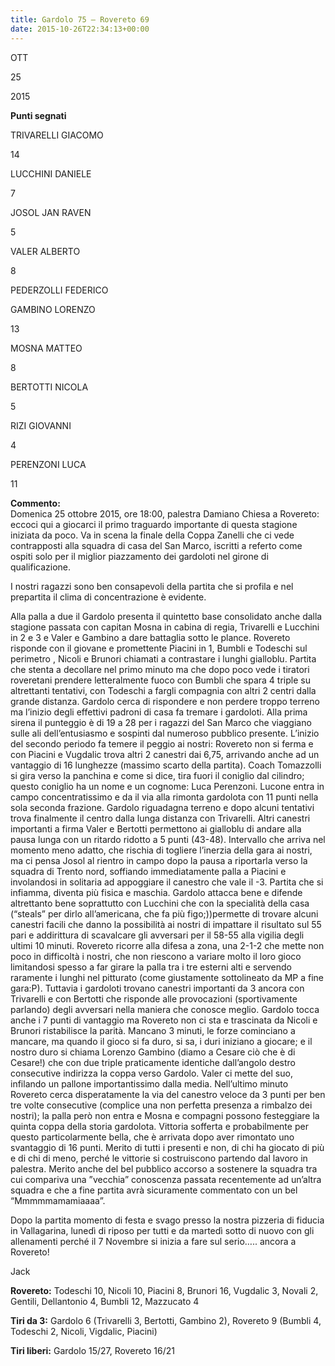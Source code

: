 ```yaml
---
title: Gardolo 75 – Rovereto 69
date: 2015-10-26T22:34:13+00:00
---
```

OTT

25

2015

**Punti segnati**

TRIVARELLI GIACOMO

14

LUCCHINI DANIELE

7

JOSOL JAN RAVEN

5

VALER ALBERTO

8

PEDERZOLLI FEDERICO

GAMBINO LORENZO

13

MOSNA MATTEO

8

BERTOTTI NICOLA

5

RIZI GIOVANNI

4

PERENZONI LUCA

11

**Commento:**  
Domenica 25 ottobre 2015, ore 18:00, palestra Damiano Chiesa a Rovereto: eccoci qui a giocarci il primo traguardo importante di questa stagione iniziata da poco. Va in scena la finale della Coppa Zanelli che ci vede contrapposti alla squadra di casa del San Marco, iscritti a referto come ospiti solo per il miglior piazzamento dei gardoloti nel girone di qualificazione.

I nostri ragazzi sono ben consapevoli della partita che si profila e nel prepartita il clima di concentrazione è evidente.

Alla palla a due il Gardolo presenta il quintetto base consolidato anche dalla stagione passata con capitan Mosna in cabina di regia, Trivarelli e Lucchini in 2 e 3 e Valer e Gambino a dare battaglia sotto le plance. Rovereto risponde con il giovane e promettente Piacini in 1, Bumbli e Todeschi sul perimetro , Nicoli e Brunori chiamati a contrastare i lunghi gialloblu. Partita che stenta a decollare nel primo minuto ma che dopo poco vede i tiratori roveretani prendere letteralmente fuoco con Bumbli che spara 4 triple su altrettanti tentativi, con Todeschi a fargli compagnia con altri 2 centri dalla grande distanza. Gardolo cerca di rispondere e non perdere troppo terreno ma l’inizio degli effettivi padroni di casa fa tremare i gardoloti. Alla prima sirena il punteggio è di 19 a 28 per i ragazzi del San Marco che viaggiano sulle ali dell’entusiasmo e sospinti dal numeroso pubblico presente. L’inizio del secondo periodo fa temere il peggio ai nostri: Rovereto non si ferma e con Piacini e Vugdalic trova altri 2 canestri dai 6,75, arrivando anche ad un vantaggio di 16 lunghezze (massimo scarto della partita). Coach Tomazzolli si gira verso la panchina e come si dice, tira fuori il coniglio dal cilindro; questo coniglio ha un nome e un cognome: Luca Perenzoni. Lucone entra in campo concentratissimo e da il via alla rimonta gardolota con 11 punti nella sola seconda frazione. Gardolo riguadagna terreno e dopo alcuni tentativi trova finalmente il centro dalla lunga distanza con Trivarelli. Altri canestri importanti a firma Valer e Bertotti permettono ai gialloblu di andare alla pausa lunga con un ritardo ridotto a 5 punti (43-48). Intervallo che arriva nel momento meno adatto, che rischia di togliere l’inerzia della gara ai nostri, ma ci pensa Josol al rientro in campo dopo la pausa a riportarla verso la squadra di Trento nord, soffiando immediatamente palla a Piacini e involandosi in solitaria ad appoggiare il canestro che vale il -3. Partita che si infiamma, diventa più fisica e maschia. Gardolo attacca bene e difende altrettanto bene soprattutto con Lucchini che con la specialità della casa (“steals” per dirlo all’americana, che fa più figo;))permette di trovare alcuni canestri facili che danno la possibilità ai nostri di impattare il risultato sul 55 pari e addirittura di scavalcare gli avversari per il 58-55 alla vigilia degli ultimi 10 minuti. Rovereto ricorre alla difesa a zona, una 2-1-2 che mette non poco in difficoltà i nostri, che non riescono a variare molto il loro gioco limitandosi spesso a far girare la palla tra i tre esterni alti e servendo raramente i lunghi nel pitturato (come giustamente sottolineato da MP a fine gara:P). Tuttavia i gardoloti trovano canestri importanti da 3 ancora con Trivarelli e con Bertotti che risponde alle provocazioni (sportivamente parlando) degli avversari nella maniera che conosce meglio. Gardolo tocca anche i 7 punti di vantaggio ma Rovereto non ci sta e trascinata da Nicoli e Brunori ristabilisce la parità. Mancano 3 minuti, le forze cominciano a mancare, ma quando il gioco si fa duro, si sa, i duri iniziano a giocare; e il nostro duro si chiama Lorenzo Gambino (diamo a Cesare ciò che è di Cesare!) che con due triple praticamente identiche dall’angolo destro consecutive indirizza la coppa verso Gardolo. Valer ci mette del suo, infilando un pallone importantissimo dalla media. Nell’ultimo minuto Rovereto cerca disperatamente la via del canestro veloce da 3 punti per ben tre volte consecutive (complice una non perfetta presenza a rimbalzo dei nostri); la palla però non entra e Mosna e compagni possono festeggiare la quinta coppa della storia gardolota. Vittoria sofferta e probabilmente per questo particolarmente bella, che è arrivata dopo aver rimontato uno svantaggio di 16 punti. Merito di tutti i presenti e non, di chi ha giocato di più e di chi di meno, perché le vittorie si costruiscono partendo dal lavoro in palestra. Merito anche del bel pubblico accorso a sostenere la squadra tra cui compariva una ”vecchia” conoscenza passata recentemente ad un’altra squadra e che a fine partita avrà sicuramente commentato con un bel “Mmmmmamamiaaaa”.

Dopo la partita momento di festa e svago presso la nostra pizzeria di fiducia in Vallagarina, lunedì di riposo per tutti e da martedì sotto di nuovo con gli allenamenti perché il 7 Novembre si inizia a fare sul serio….. ancora a Rovereto!

Jack

**Rovereto:** Todeschi 10, Nicoli 10, Piacini 8, Brunori 16, Vugdalic 3, Novali 2, Gentili, Dellantonio 4, Bumbli 12, Mazzucato 4

**Tiri da 3:** Gardolo 6 (Trivarelli 3, Bertotti, Gambino 2), Rovereto 9 (Bumbli 4, Todeschi 2, Nicoli, Vigdalic, Piacini)

**Tiri liberi:** Gardolo 15/27, Rovereto 16/21